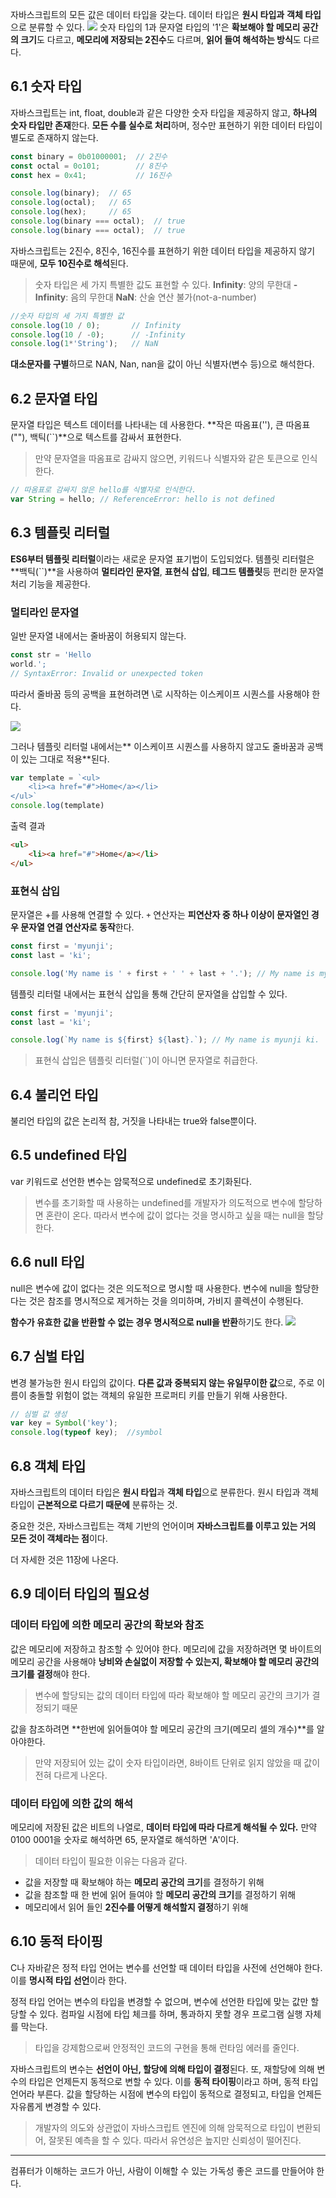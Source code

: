 자바스크립트의 모든 값은 데이터 타입을 갖는다. 
데이터 타입은 **원시 타입과** **객체 타입**으로 분류할 수 있다.
![](https://velog.velcdn.com/images/hyean03/post/6ba82def-96ec-424d-bcf9-2767f2f58d3d/image.png)
숫자 타입의 1과 문자열 타입의 '1'은 **확보해야 할 메모리 공간의 크기**도 다르고, **메모리에 저장되는 2진수**도 다르며, **읽어 들여 해석하는 방식**도 다르다.

## 6.1 숫자 타입
자바스크립트는 int, float, double과 같은 다양한 숫자 타입을 제공하지 않고, **하나의 숫자 타입만 존재**한다.
**모든 수를 실수로 처리**하며, 정수만 표현하기 위한 데이터 타입이 별도로 존재하지 않는다.

```javascript
const binary = 0b01000001;  // 2진수
const octal = 0o101;        // 8진수
const hex = 0x41;           // 16진수

console.log(binary);  // 65
console.log(octal);   // 65
console.log(hex);     // 65
console.log(binary === octal);  // true
console.log(binary === octal);  // true
```
자바스크립트는 2진수, 8진수, 16진수를 표현하기 위한 데이터 타입을 제공하지 않기 때문에, **모두 10진수로 해석**된다.

>숫자 타입은 세 가지 특별한 값도 표현할 수 있다.
**Infinity**: 양의 무한대
**-Infinity**: 음의 무한대
**NaN**: 산술 연산 불가(not-a-number)
```javascript
//숫자 타입의 세 가지 특별한 값
console.log(10 / 0);       // Infinity
console.log(10 / -0);      // -Infinity
console.log(1*'String');   // NaN
```

**대소문자를 구별**하므로 NAN, Nan, nan을 값이 아닌 식별자(변수 등)으로 해석한다.

## 6.2 문자열 타입
문자열 타입은 텍스트 데이터를 나타내는 데 사용한다.
**작은 따옴표(''), 큰 따옴표(""), 백틱(``)**으로 텍스트를 감싸서 표현한다.
> 만약 문자열을 따옴표로 감싸지 않으면, 키워드나 식별자와 같은 토큰으로 인식한다.
```javascript
// 따옴표로 감싸지 않은 hello를 식별자로 인식한다.
var String = hello; // ReferenceError: hello is not defined
```

## 6.3 템플릿 리터럴
**ES6부터 템플릿 리터럴**이라는 새로운 문자열 표기법이 도입되었다.
템플릿 리터럴은 **백틱(``)**을 사용하여 **멀티라인 문자열**, **표현식 삽입**, **테그드 템플릿**등 편리한 문자열 처리 기능을 제공한다. 

### 멀티라인 문자열
일반 문자열 내에서는 줄바꿈이 허용되지 않는다. 
```javascript
const str = 'Hello
world.'; 
// SyntaxError: Invalid or unexpected token
```
따라서 줄바꿈 등의 공백을 표현하려면 \로 시작하는 이스케이프 시퀀스를 사용해야 한다.

![](https://velog.velcdn.com/images/hyean03/post/536ba69f-7aa2-4385-8c78-e5b5e56e2246/image.png)

그러나 템플릿 리터럴 내에서는** 이스케이프 시퀀스를 사용하지 않고도 줄바꿈과 공백이 있는 그대로 적용**된다.

```javascript
var template = `<ul>
	<li><a href="#">Home</a></li>
</ul>`
console.log(template)
```

출력 결과
```html
<ul>
	<li><a href="#">Home</a></li>
</ul>

```
### 표현식 삽입
문자열은 +를 사용해 연결할 수 있다.
`+` 연산자는 **피연산자 중 하나 이상이 문자열인 경우 문자열 연결 연산자로 동작**한다.
```javascript
const first = 'myunji';
const last = 'ki';

console.log('My name is ' + first + ' ' + last + '.'); // My name is myunji ki.
```

템플릿 리터럴 내에서는 표현식 삽입을 통해 간단히 문자열을 삽입할 수 있다.
```javascript
const first = 'myunji';
const last = 'ki';

console.log(`My name is ${first} ${last}.`); // My name is myunji ki.
```

> 표현식 삽입은 템플릿 리터럴(``)이 아니면 문자열로 취급한다.


## 6.4 불리언 타입
불리언 타입의 값은 논리적 참, 거짓을 나타내는 true와 false뿐이다.

## 6.5 undefined 타입
var 키워드로 선언한 변수는 암묵적으로 undefined로 초기화된다.
> 변수를 초기화할 때 사용하는 undefined를 개발자가 의도적으로 변수에 할당하면 혼란이 온다. 따라서 변수에 값이 없다는 것을 명시하고 싶을 때는 null을 할당한다.

## 6.6 null 타입
null은 변수에 값이 없다는 것은 의도적으로 명시할 때 사용한다.
변수에 null을 할당한다는 것은 참조를 명시적으로 제거하는 것을 의미하며, 가비지 콜렉션이 수행된다.

**함수가 유효한 값을 반환할 수 없는 경우 명시적으로 null을 반환**하기도 한다.
![](https://velog.velcdn.com/images/hyean03/post/9eff047e-1b9a-408f-b94d-cc96ed47e172/image.png)


## 6.7 심벌 타입
변경 불가능한 원시 타입의 값이다. **다른 값과 중복되지 않는 유일무이한 값**으로, 주로 이름이 충돌할 위험이 없는 객체의 유일한 프로퍼티 키를 만들기 위해 사용한다.
```javascript
// 심벌 값 생성
var key = Symbol('key');
console.log(typeof key);  //symbol
```

## 6.8 객체 타입
자바스크립트의 데이터 타입은 **원시 타입**과 **객체 타입**으로 분류한다. 
원시 타입과 객체 타입이 **근본적으로 다르기 때문에** 분류하는 것.

중요한 것은, 자바스크립트는 객체 기반의 언어이며 **자바스크립트를 이루고 있는 거의 모든 것이 객체라는 점**이다.

더 자세한 것은 11장에 나온다.

## 6.9 데이터 타입의 필요성
### 데이터 타입에 의한 메모리 공간의 확보와 참조
값은 메모리에 저장하고 참조할 수 있어야 한다. 
메모리에 값을 저장하려면 몇 바이트의 메모리 공간을 사용해야 **낭비와 손실없이 저장할 수 있는지, 확보해야 할 메모리 공간의 크기를 결정**해야 한다.
> 변수에 할당되는 값의 데이터 타입에 따라 확보해야 할 메모리 공간의 크기가 결정되기 때문

값을 참조하려면 **한번에 읽어들여야 할 메모리 공간의 크기(메모리 셀의 개수)**를 알아야한다.
> 만약 저장되어 있는 값이 숫자 타입이라면, 8바이트 단위로 읽지 않았을 때 값이 전혀 다르게 나온다.


### 데이터 타입에 의한 값의 해석
메모리에 저장된 값은 비트의 나열로, **데이터 타입에 따라 다르게 해석될 수 있다.**
만약 0100 0001을 숫자로 해석하면 65, 문자열로 해석하면 'A'이다.

> 데이터 타입이 필요한 이유는 다음과 같다.
- 값을 저장할  때 확보해야 하는 **메모리 공간의 크기**를 결정하기 위해
- 값을 참조할 때 한 번에 읽어 들여야 할 **메모리 공간의 크기**를 결정하기 위해
- 메모리에서 읽어 들인 **2진수를 어떻게 해석할지 결정**하기 위해



## 6.10 동적 타이핑
C나 자바같은 정적 타입 언어는 변수를 선언할 때 데이터 타입을 사전에 선언해야 한다.
이를 **명시적 타입 선언**이라 한다.

정적 타입 언어는 변수의 타입을 변경할 수 없으며, 변수에 선언한 타입에 맞는 값만 할당할 수 있다. 컴파일 시점에 타입 체크를 하며, 통과하지 못할 경우 프로그램 실행 자체를 막는다.
> 타입을 강제함으로써 안정적인 코드의 구현을 통해 런타임 에러를 줄인다.

자바스크립트의 변수는 **선언이 아닌, 할당에 의해 타입이 결정**된다. 또, 재할당에 의해 변수의 타입은 언제든지 동적으로 변할 수 있다. 이를 **동적 타이핑**이라고 하며, 동적 타입 언어라 부른다.
값을 할당하는 시점에 변수의 타입이 동적으로 결정되고, 타입을 언제든 자유롭게 변경할 수 있다.
> 개발자의 의도와 상관없이 자바스크립트 엔진에 의해 암묵적으로 타입이 변환되어, 잘못된 예측을 할 수 있다. 따라서 유연성은 높지만 신뢰성이 떨어진다.

---
컴퓨터가 이해하는 코드가 아닌, 사람이 이해할 수 있는 가독성 좋은 코드를 만들어야 한다.
